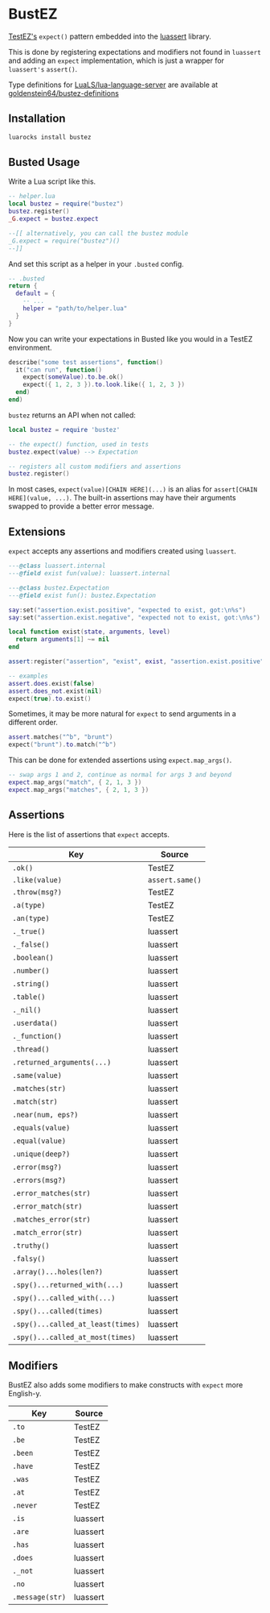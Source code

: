 # BustEZ

[TestEZ's](https://github.com/Roblox/testez) `expect()` pattern embedded into the [luassert](https://github.com/lunarmodules/luassert) library.

This is done by registering expectations and modifiers not found in `luassert` and adding an `expect` implementation, which is just a wrapper for `luassert's` `assert()`.

Type definitions for [LuaLS/lua-language-server](https://github.com/LuaLS/lua-language-server) are available at [goldenstein64/bustez-definitions](https://github.com/goldenstein64/bustez-definitions)

## Installation

```sh
luarocks install bustez
```

## Busted Usage

Write a Lua script like this.

```lua
-- helper.lua
local bustez = require("bustez")
bustez.register()
_G.expect = bustez.expect

--[[ alternatively, you can call the bustez module
_G.expect = require("bustez")()
--]]
```

And set this script as a helper in your `.busted` config.

```lua
-- .busted
return {
  default = {
    -- ...
    helper = "path/to/helper.lua"
  }
}
```

Now you can write your expectations in Busted like you would in a TestEZ environment.

```lua
describe("some test assertions", function()
  it("can run", function()
    expect(someValue).to.be.ok()
    expect({ 1, 2, 3 }).to.look.like({ 1, 2, 3 })
  end)
end)
```

`bustez` returns an API when not called:

```lua
local bustez = require 'bustez'

-- the expect() function, used in tests
bustez.expect(value) --> Expectation

-- registers all custom modifiers and assertions
bustez.register()
```

In most cases, `expect(value)[CHAIN HERE](...)` is an alias for `assert[CHAIN HERE](value, ...)`. The built-in assertions may have their arguments swapped to provide a better error message.

## Extensions

`expect` accepts any assertions and modifiers created using `luassert`.

```lua
---@class luassert.internal
---@field exist fun(value): luassert.internal

---@class bustez.Expectation
---@field exist fun(): bustez.Expectation

say:set("assertion.exist.positive", "expected to exist, got:\n%s")
say:set("assertion.exist.negative", "expected not to exist, got:\n%s")

local function exist(state, arguments, level)
  return arguments[1] ~= nil
end

assert:register("assertion", "exist", exist, "assertion.exist.positive", "assertion.exist.negative")

-- examples
assert.does.exist(false)
assert.does_not.exist(nil)
expect(true).to.exist()
```

Sometimes, it may be more natural for `expect` to send arguments in a different order.

```lua
assert.matches("^b", "brunt")
expect("brunt").to.match("^b")
```

This can be done for extended assertions using `expect.map_args()`.

```lua
-- swap args 1 and 2, continue as normal for args 3 and beyond
expect.map_args("match", { 2, 1, 3 })
expect.map_args("matches", { 2, 1, 3 })
```

## Assertions

Here is the list of assertions that `expect` accepts.

| Key                               | Source          |
|-----------------------------------|-----------------|
| `.ok()`                           | TestEZ          |
| `.like(value)`                    | `assert.same()` |
| `.throw(msg?)`                    | TestEZ          |
| `.a(type)`                        | TestEZ          |
| `.an(type)`                       | TestEZ          |
| `._true()`                        | luassert        |
| `._false()`                       | luassert        |
| `.boolean()`                      | luassert        |
| `.number()`                       | luassert        |
| `.string()`                       | luassert        |
| `.table()`                        | luassert        |
| `._nil()`                         | luassert        |
| `.userdata()`                     | luassert        |
| `._function()`                    | luassert        |
| `.thread()`                       | luassert        |
| `.returned_arguments(...)`        | luassert        |
| `.same(value)`                    | luassert        |
| `.matches(str)`                   | luassert        |
| `.match(str)`                     | luassert        |
| `.near(num, eps?)`                | luassert        |
| `.equals(value)`                  | luassert        |
| `.equal(value)`                   | luassert        |
| `.unique(deep?)`                  | luassert        |
| `.error(msg?)`                    | luassert        |
| `.errors(msg?)`                   | luassert        |
| `.error_matches(str)`             | luassert        |
| `.error_match(str)`               | luassert        |
| `.matches_error(str)`             | luassert        |
| `.match_error(str)`               | luassert        |
| `.truthy()`                       | luassert        |
| `.falsy()`                        | luassert        |
| `.array()...holes(len?)`          | luassert        |
| `.spy()...returned_with(...)`     | luassert        |
| `.spy()...called_with(...)`       | luassert        |
| `.spy()...called(times)`          | luassert        |
| `.spy()...called_at_least(times)` | luassert        |
| `.spy()...called_at_most(times)`  | luassert        |

## Modifiers

BustEZ also adds some modifiers to make constructs with `expect` more English-y.

| Key             | Source   |
|-----------------|----------|
| `.to`           | TestEZ   |
| `.be`           | TestEZ   |
| `.been`         | TestEZ   |
| `.have`         | TestEZ   |
| `.was`          | TestEZ   |
| `.at`           | TestEZ   |
| `.never`        | TestEZ   |
| `.is`           | luassert |
| `.are`          | luassert |
| `.has`          | luassert |
| `.does`         | luassert |
| `._not`         | luassert |
| `.no`           | luassert |
| `.message(str)` | luassert |

